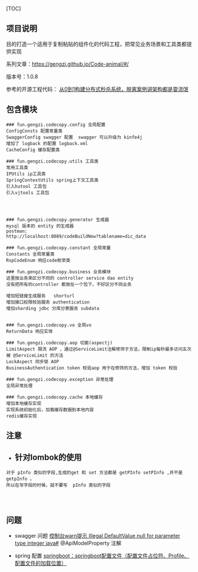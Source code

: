 [TOC]
## 项目说明

目的打造一个适用于复制粘贴的组件化的代码工程，把常见业务场景和工具类都提供实现

系列文章：https://gengzi.github.io/Code-animal/#/


版本号：1.0.8

参考的开源工程代码：
[从0到1构建分布式秒杀系统，脱离案例讲架构都是耍流氓](https://gitee.com/52itstyle/spring-boot-seckill)



## 包含模块
```shell script
### fun.gengzi.codecopy.config 全局配置
ConfigConsts 配置常量类
SwaggerConfig swagger 配置  swagger 可以升级为 kinfe4j
增加了 logback 的配置 logback.xml 
CacheConfig 缓存配置类

### fun.gengzi.codecopy.utils 工具类
常用工具类
IPUtils ip工具类
SpringContextUtils spring上下文工具类
引入hutool 工具包
引入vjtools 工具包




### fun.gengzi.codecopy.generator 生成器
mysql 版本的 entity 的生成器
postman:
http://localhost:8089/codeBuildNew?tablename=dic_data

### fun.gengzi.codecopy.constant 全局常量
Constants 全局常量类
RspCodeEnum 响应code枚举类

### fun.gengzi.codecopy.business 业务模块
这里按业务来区分不同的 controller service dao entity
没有把所有的controller 都放在一个包下，不好区分不同业务

增加短链接生成服务   shorturl
增加接口权限校验服务 authentication
增加sharding jdbc 分库分表服务 subdata


### fun.gengzi.codecopy.vo 全局vo
ReturnData 响应实体

### fun.gengzi.codecopy.aop 切面(aspectj)
LimitAspect 限流 AOP ，通过@ServiceLimit注解修饰于方法，限制ip每秒最多访问五次被 @ServiceLimit 的方法
LockAspect 同步锁 AOP
BusinessAuthentication token 校验aop 用于在修饰的方法，增加 token 校验

### fun.gengzi.codecopy.exception 异常处理
全局异常处理

### fun.gengzi.codecopy.cache 本地缓存
增加本地缓存实现
实现系统初始化后，加载缓存数据到本地内容
redis缓存实现

```
## 注意

* ## 针对lombok的使用

```shell script
对于 pInfo 类似的字段,生成的get 和 set 方法都是 getPInfo setPInfo ,并不是 getpInfo 。
所以在写字段的时候，就不要写  pInfo 类似的字段
 



```
## 问题
* swagger 问题
[控制台warn提示 Illegal DefaultValue null for parameter type integer java#](https://www.cnblogs.com/michael-xiang/p/12305946.html)
@ApiModelProperty 注解

* spring 配置
[springboot：springboot配置文件（配置文件占位符、Profile、配置文件的加载位置）](https://www.cnblogs.com/Mrchengs/p/10120140.html)